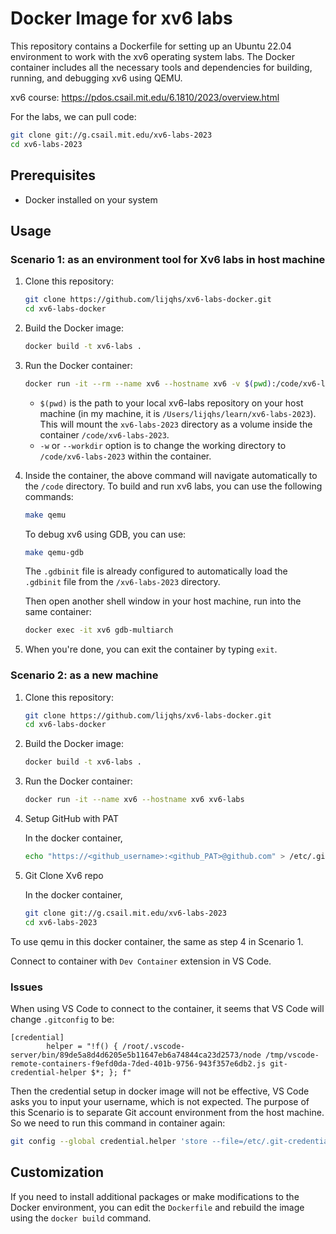 # Docker Image for xv6 labs

This repository contains a Dockerfile for setting up an Ubuntu 22.04 environment to work with the xv6 operating system labs. The Docker container includes all the necessary tools and dependencies for building, running, and debugging xv6 using QEMU.

xv6 course: https://pdos.csail.mit.edu/6.1810/2023/overview.html

For the labs, we can pull code:

```sh
git clone git://g.csail.mit.edu/xv6-labs-2023
cd xv6-labs-2023
```

## Prerequisites

- Docker installed on your system

## Usage

### Scenario 1: as an environment tool for Xv6 labs in host machine

1. Clone this repository:

   ```sh
   git clone https://github.com/lijqhs/xv6-labs-docker.git
   cd xv6-labs-docker
   ```

2. Build the Docker image:

   ```sh
   docker build -t xv6-labs .
   ```

3. Run the Docker container:

   ```sh
   docker run -it --rm --name xv6 --hostname xv6 -v $(pwd):/code/xv6-labs-2023 -w /code/xv6-labs-2023 xv6-labs
   ```

   - `$(pwd)` is the path to your local xv6-labs repository on your host machine (in my machine, it is `/Users/lijqhs/learn/xv6-labs-2023`). This will mount the `xv6-labs-2023` directory as a volume inside the container `/code/xv6-labs-2023`.
   - `-w` or `--workdir` option is to change the working directory to `/code/xv6-labs-2023` within the container.

4. Inside the container, the above command will navigate automatically to the `/code` directory. To build and run xv6 labs, you can use the following commands:

   ```sh
   make qemu
   ```

   To debug xv6 using GDB, you can use:

   ```sh
   make qemu-gdb
   ```

   The `.gdbinit` file is already configured to automatically load the `.gdbinit` file from the `/xv6-labs-2023` directory.

   Then open another shell window in your host machine, run into the same container:

   ```sh
   docker exec -it xv6 gdb-multiarch
   ```

5. When you're done, you can exit the container by typing `exit`.



### Scenario 2: as a new machine

1. Clone this repository:

   ```sh
   git clone https://github.com/lijqhs/xv6-labs-docker.git
   cd xv6-labs-docker
   ```

2. Build the Docker image:

   ```sh
   docker build -t xv6-labs .
   ```

3. Run the Docker container:

   ```sh
   docker run -it --name xv6 --hostname xv6 xv6-labs
   ```

4. Setup GitHub with PAT

   In the docker container, 

   ```sh
   echo "https://<github_username>:<github_PAT>@github.com" > /etc/.git-credentials
   ```

5. Git Clone Xv6 repo

   In the docker container,

   ```sh
   git clone git://g.csail.mit.edu/xv6-labs-2023
   cd xv6-labs-2023
   ```

To use qemu in this docker container, the same as step 4 in Scenario 1.

Connect to container with `Dev Container` extension in VS Code.

### Issues

When using VS Code to connect to the container, it seems that VS Code will change `.gitconfig` to be:

```
[credential]
        helper = "!f() { /root/.vscode-server/bin/89de5a8d4d6205e5b11647eb6a74844ca23d2573/node /tmp/vscode-remote-containers-f9efd0da-7ded-401b-9756-943f357e6db2.js git-credential-helper $*; }; f"
```

Then the credential setup in docker image will not be effective, VS Code asks you to input your username, which is not expected. The purpose of this Scenario is to separate Git account environment from the host machine. So we need to run this command in container again:

```sh
git config --global credential.helper 'store --file=/etc/.git-credentials'
```

## Customization

If you need to install additional packages or make modifications to the Docker environment, you can edit the `Dockerfile` and rebuild the image using the `docker build` command.
